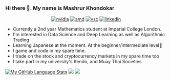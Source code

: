### Hi there 👋. My name is Mashrur Khondokar
<p align="center"><a href="https://www.nvidia.com/en-gb/geforce/graphics-cards/30-series/rtx-3070-3070ti/"><img src="https://img.shields.io/badge/NVIDIA-RTX3070-76B900?style=for-the-badge&amp;logo=nvidia&amp;logoColor=white" alt="nvidia"></a> 
<a href="https://www.amd.com/en/products/cpu/amd-ryzen-5-3600"><img src="https://img.shields.io/badge/AMD-Ryzen_5_3600-ED1C24?style=for-the-badge&amp;logo=amd&amp;logoColor=white" alt="amd"></a>
  <a href="https://code.visualstudio.com"><img src="https://img.shields.io/badge/Visual_Studio_Code-0078D4?style=for-the-badge&amp;logo=visual%20studio%20code&amp;logoColor=white" alt="vsc"></a>
  <a href="https://www.linkedin.com/in/mashrur-khondokar-b734a6214/"><img src="https://img.shields.io/badge/LinkedIn-0077B5?style=for-the-badge&amp;logo=linkedin&amp;logoColor=white" alt="linkedin"></a></p>
  
- Currently a 2nd year Mathematics student at Imperial College London. 
- I'm interested in Data Science and Deep Learning as well as Algorithmic Trading
- Learning Japanese at the moment. At the beginner/intermediate level🌱
- I game and code in my spare time.
- I trade on the stock and cryptocurrency markets in my spare time too
- I take part in my university's Kendo, and Muay Thai Societies
<!--
**theMashrur/theMashrur** is a ✨ _special_ ✨ repository because its `README.md` (this file) appears on your GitHub profile.

Here are some ideas to get you started:

- 🔭 I’m currently working on ...
- 🌱 I’m currently learning ...
- 👯 I’m looking to collaborate on ...
- 🤔 I’m looking for help with ...
- 💬 Ask me about ...
- 📫 How to reach me: ...
- 😄 Pronouns: ...
- ⚡ Fun fact: ...
-->
[![My GitHub Language Stats](https://github-profile-summary-cards.vercel.app/api/cards/repos-per-language?username=theMashrur&theme=dracula)]()
![](http://github-profile-summary-cards.vercel.app/api/cards/productive-time?username=theMashrur&theme=dracula)
![](http://github-profile-summary-cards.vercel.app/api/cards/most-commit-language?username=theMashrur&theme=dracula)
